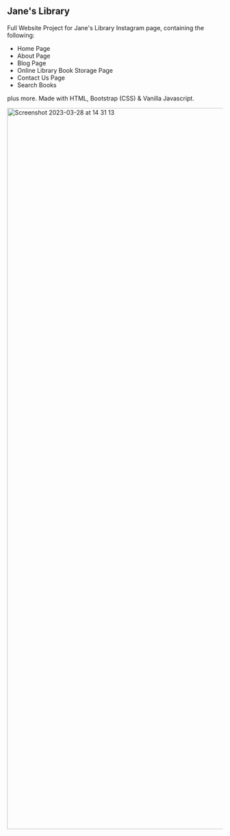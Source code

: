 ## Jane's Library

Full Website Project for Jane's Library Instagram page, containing the following:

- Home Page
- About Page
- Blog Page
- Online Library Book Storage Page
- Contact Us Page
- Search Books

plus more. Made with HTML, Bootstrap (CSS) & Vanilla Javascript.

<img width="1680" alt="Screenshot 2023-03-28 at 14 31 13" src="https://user-images.githubusercontent.com/120111293/228253236-b43ddfc4-6882-4426-b850-e98a0172a530.png">
